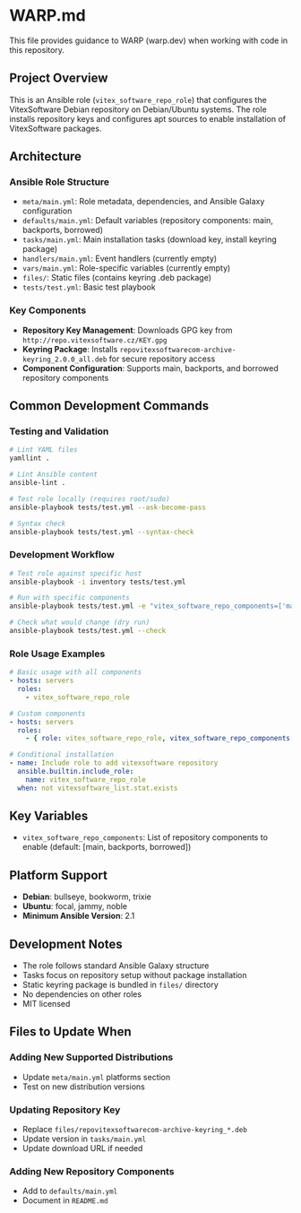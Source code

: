 # WARP.md

This file provides guidance to WARP (warp.dev) when working with code in this repository.

## Project Overview

This is an Ansible role (`vitex_software_repo_role`) that configures the VitexSoftware Debian repository on Debian/Ubuntu systems. The role installs repository keys and configures apt sources to enable installation of VitexSoftware packages.

## Architecture

### Ansible Role Structure
- `meta/main.yml`: Role metadata, dependencies, and Ansible Galaxy configuration
- `defaults/main.yml`: Default variables (repository components: main, backports, borrowed)
- `tasks/main.yml`: Main installation tasks (download key, install keyring package)
- `handlers/main.yml`: Event handlers (currently empty)
- `vars/main.yml`: Role-specific variables (currently empty)
- `files/`: Static files (contains keyring .deb package)
- `tests/test.yml`: Basic test playbook

### Key Components
- **Repository Key Management**: Downloads GPG key from `http://repo.vitexsoftware.cz/KEY.gpg`
- **Keyring Package**: Installs `repovitexsoftwarecom-archive-keyring_2.0.0_all.deb` for secure repository access
- **Component Configuration**: Supports main, backports, and borrowed repository components

## Common Development Commands

### Testing and Validation
```bash
# Lint YAML files
yamllint .

# Lint Ansible content
ansible-lint .

# Test role locally (requires root/sudo)
ansible-playbook tests/test.yml --ask-become-pass

# Syntax check
ansible-playbook tests/test.yml --syntax-check
```

### Development Workflow
```bash
# Test role against specific host
ansible-playbook -i inventory tests/test.yml

# Run with specific components
ansible-playbook tests/test.yml -e "vitex_software_repo_components=['main']"

# Check what would change (dry run)
ansible-playbook tests/test.yml --check
```

### Role Usage Examples
```yaml
# Basic usage with all components
- hosts: servers
  roles:
    - vitex_software_repo_role

# Custom components
- hosts: servers
  roles:
    - { role: vitex_software_repo_role, vitex_software_repo_components: [main, games] }

# Conditional installation
- name: Include role to add vitexsoftware repository
  ansible.builtin.include_role:
    name: vitex_software_repo_role
  when: not vitexsoftware_list.stat.exists
```

## Key Variables

- `vitex_software_repo_components`: List of repository components to enable (default: [main, backports, borrowed])

## Platform Support

- **Debian**: bullseye, bookworm, trixie
- **Ubuntu**: focal, jammy, noble
- **Minimum Ansible Version**: 2.1

## Development Notes

- The role follows standard Ansible Galaxy structure
- Tasks focus on repository setup without package installation
- Static keyring package is bundled in `files/` directory
- No dependencies on other roles
- MIT licensed

## Files to Update When

### Adding New Supported Distributions
- Update `meta/main.yml` platforms section
- Test on new distribution versions

### Updating Repository Key
- Replace `files/repovitexsoftwarecom-archive-keyring_*.deb`
- Update version in `tasks/main.yml`
- Update download URL if needed

### Adding New Repository Components
- Add to `defaults/main.yml`
- Document in `README.md`